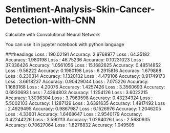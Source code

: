# Sentiment-Analysis-Skin-Cancer-Detection-with-CNN
Calculate with Convolutional Neural Network

You can use it in jupyter notebook with python language

###headings
Loss :  190.02191 Accuracy:  2.9768977
Loss :  64.35182 Accuracy:  1.980198
Loss :  46.75236 Accuracy:  0.10231023
Loss :  37.336426 Accuracy:  1.0561056
Loss :  15.1682625 Accuracy:  0.48514852
Loss :  9.56222 Accuracy:  0.1980198
Loss :  6.2915816 Accuracy:  1.679868
Loss :  8.230314 Accuracy:  1.1320132
Loss :  4.479106 Accuracy:  0.91749173
Loss :  3.6618237 Accuracy:  0.90429044
Loss :  7.075226 Accuracy:  1.1683168
Loss :  4.20076 Accuracy:  1.4257426
Loss :  3.3560693 Accuracy:  0.6930693
Loss :  7.4394803 Accuracy:  1.1254126
Loss :  3.6022215 Accuracy:  1.3036304
Loss :  3.7963598 Accuracy:  0.43234324
Loss :  5.5002103 Accuracy:  1.1287129
Loss :  3.6391635 Accuracy:  1.4917492
Loss :  2.4929495 Accuracy:  0.9867987
Loss :  6.1526976 Accuracy:  1.2046205
Loss :  4.33601 Accuracy:  1.6468647
Loss :  2.9540179 Accuracy:  0.42244226
Loss :  3.590113 Accuracy:  1.0264026
Loss :  2.5680935 Accuracy:  0.70627064
Loss :  1.8276832 Accuracy:  1.049505
